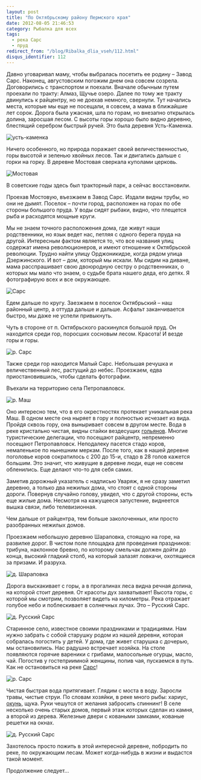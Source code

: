 ```yaml
---
layout: post
title: "По Октябрьскому району Пермского края"
date: 2012-08-05 21:46:53
category: Рыбалка для всех
tags:
  - река Сарс
  - пруд
redirect_from: "/blog/Ribalka_dlia_vseh/112.html"
disqus_identifier: 112
---
```

Давно уговаривал маму, чтобы выбралась посетить ее родину – Завод Сарс.
Наконец, августовским погожим днем она совсем созрела. Договорились с
транспортом и поехали. Вначале обычным путем проехали по тракту: Алмаз,
Щучье озеро. Далее по тому же тракту двинулись к райцентру, но не доехав
немного, свернули. Тут начались места, которые мы еще не посещали, я
совсем, а мама в ближайшие лет сорок. Дорога была ужасная, шла по горам,
но внезапно открылась долина, заросшая лесом. С высоты горы хорошо было
видно деревню, блестящий серебром быстрый ручей. Это была деревня
Усть-Каменка.

![усть-каменка](http://fishingguru.ru/uploads/images/00/00/01/2012/08/05/dc24c8.jpg)

Ничего особенного, но природа поражает своей величественностью, горы
высотой и зеленью хвойных лесов. Так и двигались дальше с горки на
горку. В деревне Мостовая сверкала куполами церковь.

![Мостовая](http://fishingguru.ru/uploads/images/00/00/01/2012/08/05/97e7f3.jpg)

В советские годы здесь был тракторный парк, а сейчас восстановили.

Проехав Мостовую, въезжаем в Завод Сарс. Издали видны трубы, но они не
дымят. Поселок – почти город, расположен на горах по обе стороны
большого пруда. У воды сидят рыбаки, видно, что плещется рыба и
расходятся мощные круги.

Мы не знаем точного расположения дома, где живут наши родственники, но
язык ведет нас, петляя с одного берега пруда на другой. Интересным
фактом является то, что все названия улиц содержат имена революционеров,
и имеют отношение к Октябрьской революции. Трудно найти улицу
Орджоникидзе, когда рядом улица Дзержинского. И вот – дом, который мы
искали. Мы сидим на диване, мама расспрашивает свою двоюродную сестру о
родственниках, о которых мы мало что знаем, о судьбе брата нашего деда,
его детях. Я фотографирую всех и все окружающее.

![Сарс](http://fishingguru.ru/uploads/images/00/00/01/2012/08/05/080284.jpg)

Едем дальше по кругу. Заезжаем в поселок Октябрьский – наш районный
центр, а оттуда дальше и дальше. Асфальт заканчивается быстро, мы даже
не успели привыкнуть.

Чуть в стороне от п. Октябрьского раскинулся большой пруд. Он находится
среди гор, поросших сосновым лесом. Красота! И везде горы и горы.

![р.
Сарс](http://fishingguru.ru/uploads/images/00/00/01/2012/08/05/75848e.jpg)

Также среди гор находится Малый Сарс. Небольшая речушка и величественный
лес, растущий до небес. Проезжаем, едва приостановившись, чтобы сделать
фотографии.

Въехали на территорию села Петропавловск.

![р.
Маш](http://fishingguru.ru/uploads/images/00/00/01/2012/08/05/8f672b.jpg)

Оно интересно тем, что в его окрестностях протекает уникальная река Маш.
В одном месте она ныряет в гору и полностью исчезает из вида. Пройдя
сквозь гору, она выныривает совсем в другом месте. Вода в реке
кристально чистая, видны стайки вездесущих [гольянов][1].
Многие туристические делегации, что посещают райцентр, непременно
посещают Петропавловск. Неподалеку пасется стадо коров, немаленькое
по нынешним меркам. После того, как в нашей деревне поголовье коров
сократилось с 200 до 15-и, стадо в 28 голов кажется большим.
Это значит, что живущие в деревне люди, еще не совсем обленились.
Еще делают что-то для себя самих.

Заметив дорожный указатель с надписью Уваряж, я не сразу заметил
деревню, а только два нежилых дома, что стоят с одной стороны дороги.
Повернув случайно голову, увидел, что с другой стороны, есть еще жилые
дома. Несмотря на кажущееся запустение, виднеется вышка связи, либо
телевизионная.

Чем дальше от райцентра, тем больше заколоченных, или просто разобранных
нежилых домов.

Проезжаем небольшую деревню Шараповка, стоящую на горе, на развилке
дорог. В чистом поле площадка для проведения праздников: трибуна,
наклонное бревно, по которому смельчак должен дойти до конца, высокий
гладкий столб, на который залазят ловкачи, охотящиеся за призами. И
разруха.

![д.
Шараповка](http://fishingguru.ru/uploads/images/00/00/01/2012/08/05/c4da07.jpg)

Дорога выскакивает с горы, а в прогалинах леса видна речная долина, на
которой стоит деревня. От красоты дух захватывает! Высота горы, с
которой мы смотрим, позволяет видеть на километры. Река отражает голубое
небо и поблескивает в солнечных лучах. Это – Русский Сарс.

![д. Русский
Сарс](http://fishingguru.ru/uploads/images/00/00/01/2012/08/05/a0ef17.jpg)

Старинное село, известное своими праздниками и традициями. Нам нужно
забрать с собой старушку родом из нашей деревни, которая собралась
погостить у детей. У дома, где живет старушка с дочерью, мы
остановились. Нас радушно встречает хозяйка. На столе появляются горячие
вареники с грибами, малосольные огурцы, масло, чай. Погостив у
гостеприимной женщины, попив чая, пускаемся в путь. Как не остановиться
на реке [Сарс][2]!

![р.
Сарс](http://fishingguru.ru/uploads/images/00/00/01/2012/08/05/0a9fe5.jpg)

Чистая быстрая вода притягивает. Глядим с моста в воду. Заросли травы,
чистые струи. По словам хозяйки, в реке много рыбы: хариус, [окунь][3],
щука. Руки чешутся от желания забросить спиннинг! В селе несколько очень
старых домов, первый этаж которых сделан из камня, а второй из дерева.
Железные двери с коваными замками, кованые решетки на окнах.

![д. Русский
Сарс](http://fishingguru.ru/uploads/images/00/00/01/2012/08/05/775414.jpg)

Захотелось просто пожить в этой интересной деревне, побродить по реке,
по окружающим лесам. Может когда-нибудь в жизни и выдастся такой момент.

Продолжение следует…

[1]: /blog/riba_osobennosti/71.html
[2]: /blog/Ribalka_dlia_vseh/136.html
[3]: /blog/riba_osobennosti/58.html
